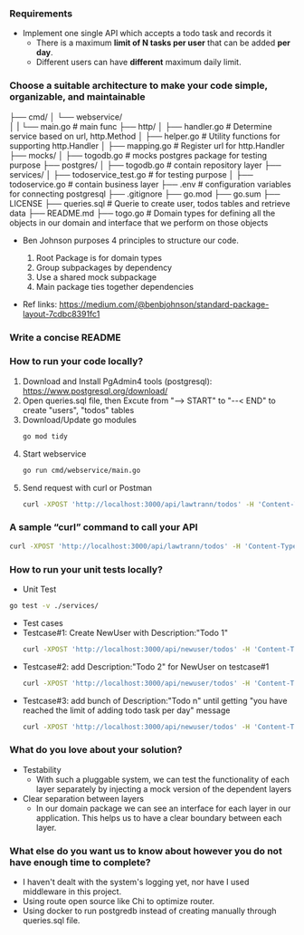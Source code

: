 ### Requirements
- Implement one single API which accepts a todo task and records it
  - There is a maximum **limit of N tasks per user** that can be added **per day**.
  - Different users can have **different** maximum daily limit.

### Choose a suitable architecture to make your code simple, organizable, and maintainable

├── cmd/
│   └── webservice/        
│   |   └── main.go           # main func 
├── http/
│   ├── handler.go            # Determine service based on url, http.Method
│   ├── helper.go             # Utility functions for supporting http.Handler
│   ├── mapping.go            # Register url for http.Handler
├── mocks/ 
│   ├── togodb.go             # mocks postgres package for testing purpose
├── postgres/ 
│   ├── togodb.go             # contain repository layer
├── services/ 
│   ├── todoservice_test.go   # for testing purpose
│   ├── todoservice.go        # contain business layer
├── .env                      # configuration variables for connecting postgresql
├── .gitignore 
├── go.mod 
├── go.sum 
├── LICENSE 
├── queries.sql               # Querie to create user, todos tables and retrieve data
├── README.md 
├── togo.go                   # Domain types for defining all the objects in our domain and interface that we perform on those objects

- Ben Johnson purposes 4 principles to structure our code.
  1. Root Package is for domain types
  2. Group subpackages by dependency
  3. Use a shared mock subpackage
  4. Main package ties together dependencies

- Ref links: https://medium.com/@benbjohnson/standard-package-layout-7cdbc8391fc1

### Write a concise README
### How to run your code locally?

1. Download and Install PgAdmin4 tools (postgresql): https://www.postgresql.org/download/
2. Open queries.sql file, then Excute from "--> START" to "--< END" to create "users", "todos" tables
3. Download/Update go modules
    ```bash
    go mod tidy
    ```
4. Start webservice
    ```bash
    go run cmd/webservice/main.go
    ```
5. Send request with curl or Postman
    ```bash
    curl -XPOST 'http://localhost:3000/api/lawtrann/todos' -H 'Content-Type: application/json' -d '{"description":"todo something"}'
    ```

### A sample “curl” command to call your API
 ```bash
 curl -XPOST 'http://localhost:3000/api/lawtrann/todos' -H 'Content-Type: application/json' -d '{"description":"todo something"}'
 ```

### How to run your unit tests locally?
- Unit Test
 ```bash
 go test -v ./services/
 ```

- Test cases
 - Testcase#1: Create NewUser with Description:"Todo 1"
    ```bash
    curl -XPOST 'http://localhost:3000/api/newuser/todos' -H 'Content-Type: application/json' -d '{"description":"Todo 1"}'
    ```
 - Testcase#2: add Description:"Todo 2" for NewUser on testcase#1
    ```bash
    curl -XPOST 'http://localhost:3000/api/newuser/todos' -H 'Content-Type: application/json' -d '{"description":"Todo 2"}'
    ```
 - Testcase#3: add bunch of Description:"Todo n" until getting "you have reached the limit of adding todo task per day" message
    ```bash
    curl -XPOST 'http://localhost:3000/api/newuser/todos' -H 'Content-Type: application/json' -d '{"description":"todo n"}'
    ```

### What do you love about your solution?
- Testability
  - With such a pluggable system, we can test the functionality of each layer separately by injecting a mock version of the dependent layers
- Clear separation between layers
  - In our domain package we can see an interface for each layer in our application. This helps us to have a clear boundary between each layer.
  
### What else do you want us to know about however you do not have enough time to complete?
- I haven't dealt with the system's logging yet, nor have I used middleware in this project.
- Using route open source like Chi to optimize router.
- Using docker to run postgredb instead of creating manually through queries.sql file.
